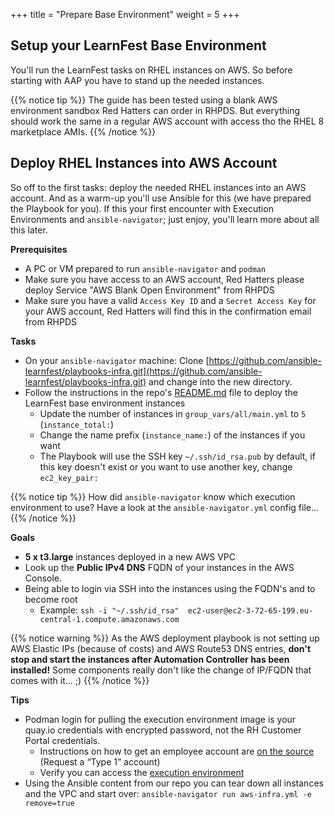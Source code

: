 +++
title = "Prepare Base Environment"
weight = 5
+++

## Setup your LearnFest Base Environment

You'll run the LearnFest tasks on RHEL instances on AWS. So before starting with AAP you have to stand up the needed instances.

{{% notice tip %}}
The guide has been tested using a blank AWS environment sandbox Red Hatters can order in RHPDS. But everything should work the same in a regular AWS account with access tho the RHEL 8 marketplace AMIs. 
{{% /notice %}}

## Deploy RHEL Instances into AWS Account

So off to the first tasks: deploy the needed RHEL instances into an AWS account. And as a warm-up you'll use Ansible for this (we have prepared the Playbook for you). If this your first encounter with Execution Environments and `ansible-navigator`; just enjoy, you'll learn more about all this later.

**Prerequisites**
* A PC or VM prepared to run `ansible-navigator` and `podman`
* Make sure you have access to an AWS account, Red Hatters please deploy Service "AWS Blank Open Environment" from RHPDS
* Make sure you have a valid `Access Key ID` and a `Secret Access Key` for your AWS account, Red Hatters will find this in the confirmation email from RHPDS

**Tasks**
* On your `ansible-navigator` machine: Clone [https://github.com/ansible-learnfest/playbooks-infra.git](https://github.com/ansible-learnfest/playbooks-infra.git) and change into the new directory.
* Follow the instructions in the repo's [README.md](https://github.com/ansible-learnfest/playbooks-infra/blob/main/README.md) file to deploy the LearnFest base environment instances
  * Update the number of instances in `group_vars/all/main.yml` to `5` (`instance_total:`)
  * Change the name prefix (`instance_name:`) of the instances if you want 
  * The Playbook will use the SSH key `~/.ssh/id_rsa.pub` by default, if this key doesn't exist or you want to use another key, change `ec2_key_pair:`

{{% notice tip %}}
How did `ansible-navigator` know which execution environment to use? Have a look at the `ansible-navigator.yml` config file... 
{{% /notice %}}

**Goals**
* **5 x t3.large** instances deployed in a new AWS VPC
* Look up the **Public IPv4 DNS** FQDN of your instances in the AWS Console.
* Being able to login via SSH into the instances using the FQDN's and to become root
    * Example: `ssh -i "~/.ssh/id_rsa"  ec2-user@ec2-3-72-65-199.eu-central-1.compute.amazonaws.com`

{{% notice warning %}}
As the AWS deployment playbook is not setting up AWS Elastic IPs (because of costs) and AWS Route53 DNS entries, **don't stop and start the instances after Automation Controller has been installed!** Some components really don't like the change of IP/FQDN that comes with it... ;)
{{% /notice %}}

**Tips**
* Podman login for pulling the execution environment image is your quay.io credentials with encrypted password, not the RH Customer Portal credentials.
    * Instructions on how to get an employee account are [on the source](https://source.redhat.com/groups/public/customer-service/for_stakeholders/for_non_cs_associates_wiki/how_to_request_a_quay_employee_subscription) (Request a “Type 1” account)
    * Verify you can access the [execution environment](https://quay.io/repository/redhat_emp1/ee-ansible-ssa)
* Using the Ansible content from our repo you can tear down all instances and the VPC and start over: `ansible-navigator run aws-infra.yml -e remove=true`




